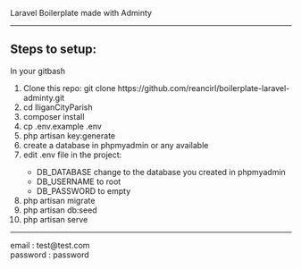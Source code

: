 Laravel Boilerplate made with Adminty
<hr>
<h2>Steps to setup:</h2>
In your gitbash
<ol>
	<li>Clone this repo: git clone https://github.com/reancirl/boilerplate-laravel-adminty.git</li>
	<li>cd IliganCityParish</li>
	<li>composer install</li>
	<li>cp .env.example .env</li>
	<li>php artisan key:generate</li>
	<li>create a database in phpmyadmin or any available</li>
	<li>edit .env file in the project:</li>
		<ul>
			<li>DB_DATABASE change to the database you created in phpmyadmin</li>
			<li>DB_USERNAME to root</li>
			<li>DB_PASSWORD to empty</li>
		</ul>
	<li>php artisan migrate</li>
	<li>php artisan db:seed</li>
	<li>php artisan serve</li>
</ol>
<hr>
email : test@test.com <br>
password : password